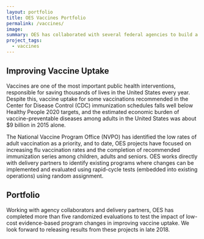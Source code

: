 ```yaml
---
layout: portfolio
title: OES Vaccines Portfolio
permalink: /vaccines/
image:
summary: OES has collaborated with several federal agencies to build a portfolio of evidence regarding how low-cost program changes can improve vaccine adherence. 
project_tags:
  - vaccines
---
```

## Improving Vaccine Uptake

Vaccines are one of the most important public health interventions, responsible for saving thousands of lives in the United States every year. Despite this, vaccine uptake for some vaccinations recommended in the Center for Disease Control (CDC) immunization schedules falls well below Healthy People 2020 targets, and the estimated economic burden of vaccine-preventable diseases among adults in the United States was about $9 billion in 2015 alone. 

The National Vaccine Program Office (NVPO) has identified the low rates of adult vaccination as a priority, and to date, OES projects have focused on increasing flu vaccination rates and the completion of recommended immunization series among children, adults and seniors. OES works directly with delivery partners to identify existing programs where changes can be implemented and evaluated using rapid-cycle tests (embedded into existing operations) using random assignment. 

## Portfolio

Working with agency collaborators and delivery partners, OES has completed more than five randomized evaluations to test the impact of low-cost evidence-based program changes in improving vaccine uptake. We look forward to releasing results from these projects in late 2018. 

